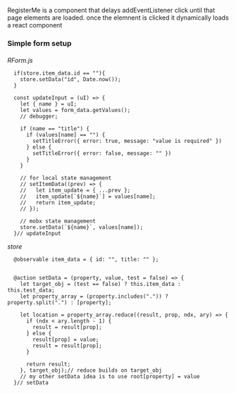 
RegisterMe is a component that delays addEventListener click until that page elements are loaded. 
once the elemnent is clicked it dynamically loads a react component 


### Simple form setup

#### 

_RForm.js_

```
  if(store.item_data.id == ""){
    store.setData("id", Date.now());
  }

  const updateInput = (uI) => {
    let { name } = uI;
    let values = form_data.getValues();
    // debugger;

    if (name == "title") {
      if (values[name] == "") {
        setTitleError({ error: true, message: "value is required" })
      } else {
        setTitleError({ error: false, message: "" })
      }
    }

    // for local state management
    // setItemData((prev) => {
    //   let item_update = { ...prev };
    //   item_update[`${name}`] = values[name];
    //   return item_update;
    // });

    // mobx state management
    store.setData(`${name}`, values[name]);
  }// updateInput
```

_store_

```
  @observable item_data = { id: "", title: "" };


  @action setData = (property, value, test = false) => {
    let target_obj = (test == false) ? this.item_data : this.test_data;
    let property_array = (property.includes(".")) ? property.split(".") : [property];

    let location = property_array.reduce((result, prop, ndx, ary) => {
      if (ndx < ary.length - 1) {
        result = result[prop];
      } else {
        result[prop] = value;
        result = result[prop];
      }

      return result;
    }, target_obj);// reduce builds on target_obj
    // my other setData idea is to use root[property] = value
  }// setData
```